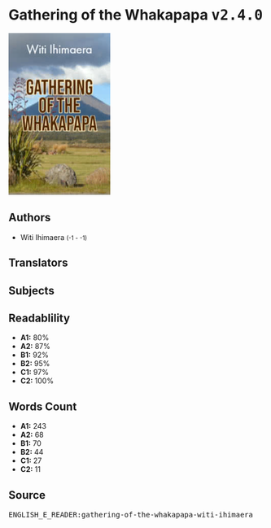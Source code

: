 # Gathering of the Whakapapa <kbd>v2.4.0</kbd>

![](./cover.medium.jpg "")

## Authors


 - Witi Ihimaera <small>(-1 - -1)</small>

## Translators



## Subjects



## Readablility


 - **A1:** 80%
 - **A2:** 87%
 - **B1:** 92%
 - **B2:** 95%
 - **C1:** 97%
 - **C2:** 100%

## Words Count


 - **A1:** 243
 - **A2:** 68
 - **B1:** 70
 - **B2:** 44
 - **C1:** 27
 - **C2:** 11

## Source


<kbd>ENGLISH_E_READER:gathering-of-the-whakapapa-witi-ihimaera</kbd>
